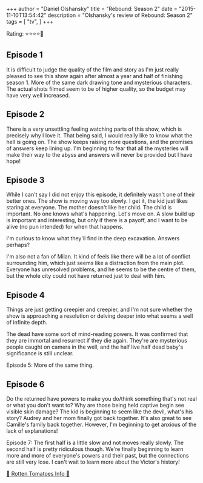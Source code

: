 +++
author = "Daniel Olshansky"
title = "Rebound: Season 2"
date = "2015-11-10T13:54:42"
description = "Olshansky's review of Rebound: Season 2"
tags = [
    "tv",
]
+++

Rating: ⭐⭐⭐⭐🌟

Episode 1
-------------
It is difficult to judge the quality of the film and story as I'm just really pleased to see this show again after almost a year and half of finishing season 1. More of the same dark drawing tone and mysterious characters. The actual shots filmed seem to be of higher quality, so the budget may have very well increased.

Episode 2
-------------
There is a very unsettling feeling watching parts of this show, which is precisely why I love it. That being said, I would really like to know what the hell is going on. The show keeps raising more questions, and the promises of answers keep lining up. I'm beginning to fear that all the mysteries will make their way to the abyss and answers will never be provided but I have hope!

Episode 3
-------------
While I can't say I did not enjoy this episode, it definitely wasn't one of their better ones. The show is moving way too slowly. I get it, the kid just likes staring at everyone. The mother doesn't like her child. The child is important. No one knows what's happening. Let's move on. A slow build up is important and interesting, but only if there is a payoff, and I want to be alive (no pun intended) for when that happens. 

I'm curious to know what they'll find in the deep excavation. Answers perhaps?

I'm also not a fan of Milan. It kind of feels like there will be a lot of conflict surrounding him, which just seems like a distraction from the main plot. Everyone has unresolved problems, and he seems to be the centre of them, but the whole city could not have returned just to deal with him.

Episode 4
-------------
Things are just getting creepier and creepier, and I'm not sure whether the show is approaching a resolution or delving deeper into what seems a well of infinite depth.

The dead have some sort of mind-reading powers. It was confirmed that they are immortal and resurrect if they die again. They're are mysterious people caught on camera in the well, and the half live half dead baby's significance is still unclear.

Episode 5: More of the same thing.

Episode 6
-------------
Do the returned have powers to make you do/think something that's not real or what you don't want to? Why are those being held captive begin see visible skin damage? The kid is beginning to seem like the devil, what's his story? Audrey and her mom finally got back together. It's also great to see Camille's family back together. However, I'm beginning to get anxious of the lack of explanations!

Episode 7: The first half is a little slow and not moves really slowly. The second half is pretty ridiculous though. We're finally beginning to learn more and more of everyone's powers and their past, but the connections are still very lose. I can't wait to learn more about the Victor's history!

[🍅 Rotten Tomatoes Info 🍅](https://www.rottentomatoes.com//tv/the_returned/s02)